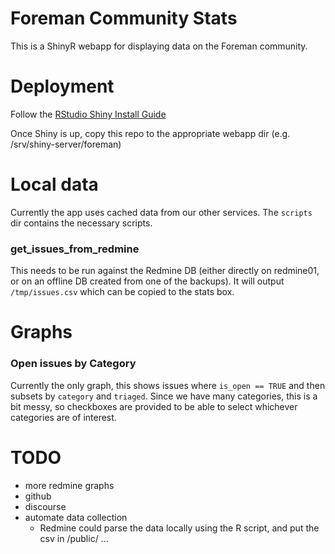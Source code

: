 # Foreman Community Stats

This is a ShinyR webapp for displaying data on the Foreman community.

# Deployment

Follow the [RStudio Shiny Install Guide](http://docs.rstudio.com/shiny-server/#installation)

Once Shiny is up, copy this repo to the appropriate webapp dir (e.g. /srv/shiny-server/foreman)

# Local data

Currently the app uses cached data from our other services. The `scripts` dir
contains the necessary scripts.

### get_issues_from_redmine

This needs to be run against the Redmine DB (either directly on redmine01, or
on an offline DB created from one of the backups). It will output
`/tmp/issues.csv` which can be copied to the stats box.

# Graphs

### Open issues by Category

Currently the only graph, this shows issues where `is_open == TRUE` and then
subsets by `category` and `triaged`. Since we have many categories, this is a
bit messy, so checkboxes are provided to be able to select whichever categories
are of interest.

# TODO

* more redmine graphs
* github
* discourse
* automate data collection
  * Redmine could parse the data locally using the R script, and put the csv in /public/ ...
